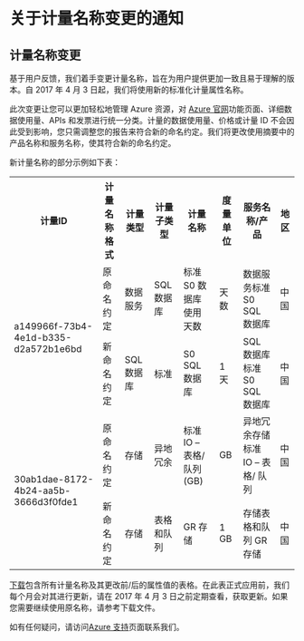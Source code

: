 <properties
	pageTitle="计量名称变更 | Azure"
    description="关于计量名称变更的通知"
    services=""
    documentationCenter=""
    authors=""
    manager=""
    editor=""
    tags=""/>

<tags ms.service="announcement" ms.date="01/2017" wacn.date="01/2017" wacn.lang="cn"/>

# 关于计量名称变更的通知

## 计量名称变更

基于用户反馈，我们着手变更计量名称，旨在为用户提供更加一致且易于理解的版本。自 2017 年 4 月 3 日起，我们将使用新的标准化计量属性名称。

此次变更让您可以更加轻松地管理 Azure 资源，对 [Azure 官网](https://www.azure.cn)功能页面、详细数据使用量、APIs 和发票进行统一分类。计量的数据使用量、价格或计量 ID 不会因此受到影响，您只需调整您的报告来符合新的命名约定。我们将更改使用摘要中的产品名称和服务名称，使其符合新的命名约定。

新计量名称的部分示例如下表：

<table>
<tr><th>计量ID</th><th>计量名称格式</th><th>计量类型</th><th>计量子类型</th><th>计量名称</th><th>度量单位</th><th>服务名称/产品</th><th>地区</th></tr>
<tr><td rowspan="2">a149966f-73b4-4e1d-b335-d2a572b1e6bd </td><td>原命名约定</td><td>数据服务</td><td>SQL数据库</td><td>标准 S0 数据库使用天数</td><td>天数</td><td>数据服务标准 S0 SQL 数据库</td><td>中国 </td></tr>
<tr>         <td>新命名约定</td><td>SQL 数据库</td><td>标准</td><td>S0 SQL 数据库 </td><td>1 天</td><td>SQL 数据库标准 S0 SQL 数据库</td><td> 中国</td></tr>
<tr><td rowspan="2">30ab1dae-8172-4b24-aa5b-3666d3f0fde1 </td><td>原命名约定</td><td>存储</td><td>异地冗余</td><td>标准 IO – 表格/ 队列(GB) </td><td>GB </td><td>异地冗余存储标准 IO – 表格/ 队列</td><td>中国</td></tr>
<tr>         <td>新命名约定</td><td>存储</td><td>表格和队列</td><td>GR 存储</td><td>1 GB </td><td>存储表格和队列 GR 存储</td><td>中国</td></tr>
</table>

[下载](//wacndevelop.blob.core.chinacloudapi.cn/marketing-resource/documents/meter_standardization.pdf)包含所有计量名称及其更改前/后的属性值的表格。在此表正式应用前，我们每个月会对其进行更新，请在 2017 年 4 月 3 日之前定期查看，获取更新。如果您需要继续使用原名称，请参考下载文件。

如有任何疑问，请访问[Azure 支持](/support/contact/)页面联系我们。
